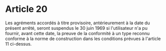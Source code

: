 # Article 20

Les agréments accordés à titre provisoire, antérieurement à la date du présent arrêté, seront suspendus le 30 juin 1969 si l'utilisateur n'a pu fournir, avant cette date, la preuve de la conformité à un type reconnu conforme à la norme de construction dans les conditions prévues à l'article 11 ci-dessus.
